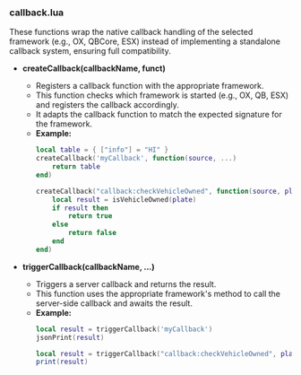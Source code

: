 ### callback.lua

These functions wrap the native callback handling of the selected framework (e.g., OX, QBCore, ESX) instead of implementing a standalone callback system, ensuring full compatibility.

- **createCallback(callbackName, funct)**

  - Registers a callback function with the appropriate framework.
  - This function checks which framework is started (e.g., OX, QB, ESX) and registers the callback accordingly.
  - It adapts the callback function to match the expected signature for the framework.
  - **Example:**
    ```lua
    local table = { ["info"] = "HI" }
    createCallback('myCallback', function(source, ...)
        return table
    end)

    createCallback("callback:checkVehicleOwned", function(source, plate)
        local result = isVehicleOwned(plate)
        if result then
            return true
        else
            return false
        end
    end)
    ```

- **triggerCallback(callbackName, ...)**

  - Triggers a server callback and returns the result.
  - This function uses the appropriate framework's method to call the server-side callback and awaits the result.
  - **Example:**
    ```lua
    local result = triggerCallback('myCallback')
    jsonPrint(result)

    local result = triggerCallback("callback:checkVehicleOwned", plate)
    print(result)
    ```
